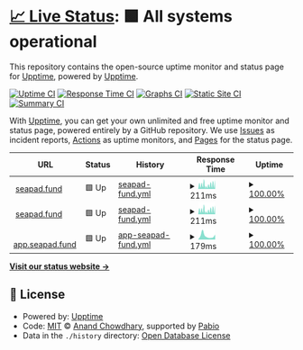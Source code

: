 # [📈 Live Status](https://upptime.github.io/upptime): <!--live status--> **🟩 All systems operational**

This repository contains the open-source uptime monitor and status page for [Upptime](https://upptime.js.org), powered by [Upptime](https://github.com/upptime/upptime).

[![Uptime CI](https://github.com/seapad-fund/upptime/workflows/Uptime%20CI/badge.svg)](https://github.com/seapad-fund/upptime/actions?query=workflow%3A%22Uptime+CI%22)
[![Response Time CI](https://github.com/seapad-fund/upptime/workflows/Response%20Time%20CI/badge.svg)](https://github.com/seapad-fund/upptime/actions?query=workflow%3A%22Response+Time+CI%22)
[![Graphs CI](https://github.com/seapad-fund/upptime/workflows/Graphs%20CI/badge.svg)](https://github.com/seapad-fund/upptime/actions?query=workflow%3A%22Graphs+CI%22)
[![Static Site CI](https://github.com/seapad-fund/upptime/workflows/Static%20Site%20CI/badge.svg)](https://github.com/seapad-fund/upptime/actions?query=workflow%3A%22Static+Site+CI%22)
[![Summary CI](https://github.com/seapad-fund/upptime/workflows/Summary%20CI/badge.svg)](https://github.com/seapad-fund/upptime/actions?query=workflow%3A%22Summary+CI%22)

With [Upptime](https://upptime.js.org), you can get your own unlimited and free uptime monitor and status page, powered entirely by a GitHub repository. We use [Issues](https://github.com/upptime/upptime/issues) as incident reports, [Actions](https://github.com/seapad-fund/upptime/actions) as uptime monitors, and [Pages](https://upptime.github.io/upptime) for the status page.

<!--start: status pages-->
<!-- This summary is generated by Upptime (https://github.com/upptime/upptime) -->
<!-- Do not edit this manually, your changes will be overwritten -->
<!-- prettier-ignore -->
| URL | Status | History | Response Time | Uptime |
| --- | ------ | ------- | ------------- | ------ |
| <img alt="" src="https://icons.duckduckgo.com/ip3/seapad.fund.ico" height="13"> [seapad.fund](https://seapad.fund) | 🟩 Up | [seapad-fund.yml](https://github.com/seapad-fund/upptime/commits/HEAD/history/seapad-fund.yml) | <details><summary><img alt="Response time graph" src="./graphs/seapad-fund/response-time-week.png" height="20"> 211ms</summary><br><a href="https://seapad-fund.github.io/upptime/history/seapad-fund"><img alt="Response time 166" src="https://img.shields.io/endpoint?url=https%3A%2F%2Fraw.githubusercontent.com%2Fseapad-fund%2Fupptime%2FHEAD%2Fapi%2Fseapad-fund%2Fresponse-time.json"></a><br><a href="https://seapad-fund.github.io/upptime/history/seapad-fund"><img alt="24-hour response time 255" src="https://img.shields.io/endpoint?url=https%3A%2F%2Fraw.githubusercontent.com%2Fseapad-fund%2Fupptime%2FHEAD%2Fapi%2Fseapad-fund%2Fresponse-time-day.json"></a><br><a href="https://seapad-fund.github.io/upptime/history/seapad-fund"><img alt="7-day response time 211" src="https://img.shields.io/endpoint?url=https%3A%2F%2Fraw.githubusercontent.com%2Fseapad-fund%2Fupptime%2FHEAD%2Fapi%2Fseapad-fund%2Fresponse-time-week.json"></a><br><a href="https://seapad-fund.github.io/upptime/history/seapad-fund"><img alt="30-day response time 181" src="https://img.shields.io/endpoint?url=https%3A%2F%2Fraw.githubusercontent.com%2Fseapad-fund%2Fupptime%2FHEAD%2Fapi%2Fseapad-fund%2Fresponse-time-month.json"></a><br><a href="https://seapad-fund.github.io/upptime/history/seapad-fund"><img alt="1-year response time 166" src="https://img.shields.io/endpoint?url=https%3A%2F%2Fraw.githubusercontent.com%2Fseapad-fund%2Fupptime%2FHEAD%2Fapi%2Fseapad-fund%2Fresponse-time-year.json"></a></details> | <details><summary><a href="https://seapad-fund.github.io/upptime/history/seapad-fund">100.00%</a></summary><a href="https://seapad-fund.github.io/upptime/history/seapad-fund"><img alt="All-time uptime 100.00%" src="https://img.shields.io/endpoint?url=https%3A%2F%2Fraw.githubusercontent.com%2Fseapad-fund%2Fupptime%2FHEAD%2Fapi%2Fseapad-fund%2Fuptime.json"></a><br><a href="https://seapad-fund.github.io/upptime/history/seapad-fund"><img alt="24-hour uptime 100.00%" src="https://img.shields.io/endpoint?url=https%3A%2F%2Fraw.githubusercontent.com%2Fseapad-fund%2Fupptime%2FHEAD%2Fapi%2Fseapad-fund%2Fuptime-day.json"></a><br><a href="https://seapad-fund.github.io/upptime/history/seapad-fund"><img alt="7-day uptime 100.00%" src="https://img.shields.io/endpoint?url=https%3A%2F%2Fraw.githubusercontent.com%2Fseapad-fund%2Fupptime%2FHEAD%2Fapi%2Fseapad-fund%2Fuptime-week.json"></a><br><a href="https://seapad-fund.github.io/upptime/history/seapad-fund"><img alt="30-day uptime 100.00%" src="https://img.shields.io/endpoint?url=https%3A%2F%2Fraw.githubusercontent.com%2Fseapad-fund%2Fupptime%2FHEAD%2Fapi%2Fseapad-fund%2Fuptime-month.json"></a><br><a href="https://seapad-fund.github.io/upptime/history/seapad-fund"><img alt="1-year uptime 100.00%" src="https://img.shields.io/endpoint?url=https%3A%2F%2Fraw.githubusercontent.com%2Fseapad-fund%2Fupptime%2FHEAD%2Fapi%2Fseapad-fund%2Fuptime-year.json"></a></details>
| <img alt="" src="https://icons.duckduckgo.com/ip3/seapad.fund.ico" height="13"> [seapad.fund](https://seapad.fund) | 🟩 Up | [seapad-fund.yml](https://github.com/seapad-fund/upptime/commits/HEAD/history/seapad-fund.yml) | <details><summary><img alt="Response time graph" src="./graphs/seapad-fund/response-time-week.png" height="20"> 211ms</summary><br><a href="https://seapad-fund.github.io/upptime/history/seapad-fund"><img alt="Response time 166" src="https://img.shields.io/endpoint?url=https%3A%2F%2Fraw.githubusercontent.com%2Fseapad-fund%2Fupptime%2FHEAD%2Fapi%2Fseapad-fund%2Fresponse-time.json"></a><br><a href="https://seapad-fund.github.io/upptime/history/seapad-fund"><img alt="24-hour response time 255" src="https://img.shields.io/endpoint?url=https%3A%2F%2Fraw.githubusercontent.com%2Fseapad-fund%2Fupptime%2FHEAD%2Fapi%2Fseapad-fund%2Fresponse-time-day.json"></a><br><a href="https://seapad-fund.github.io/upptime/history/seapad-fund"><img alt="7-day response time 211" src="https://img.shields.io/endpoint?url=https%3A%2F%2Fraw.githubusercontent.com%2Fseapad-fund%2Fupptime%2FHEAD%2Fapi%2Fseapad-fund%2Fresponse-time-week.json"></a><br><a href="https://seapad-fund.github.io/upptime/history/seapad-fund"><img alt="30-day response time 181" src="https://img.shields.io/endpoint?url=https%3A%2F%2Fraw.githubusercontent.com%2Fseapad-fund%2Fupptime%2FHEAD%2Fapi%2Fseapad-fund%2Fresponse-time-month.json"></a><br><a href="https://seapad-fund.github.io/upptime/history/seapad-fund"><img alt="1-year response time 166" src="https://img.shields.io/endpoint?url=https%3A%2F%2Fraw.githubusercontent.com%2Fseapad-fund%2Fupptime%2FHEAD%2Fapi%2Fseapad-fund%2Fresponse-time-year.json"></a></details> | <details><summary><a href="https://seapad-fund.github.io/upptime/history/seapad-fund">100.00%</a></summary><a href="https://seapad-fund.github.io/upptime/history/seapad-fund"><img alt="All-time uptime 100.00%" src="https://img.shields.io/endpoint?url=https%3A%2F%2Fraw.githubusercontent.com%2Fseapad-fund%2Fupptime%2FHEAD%2Fapi%2Fseapad-fund%2Fuptime.json"></a><br><a href="https://seapad-fund.github.io/upptime/history/seapad-fund"><img alt="24-hour uptime 100.00%" src="https://img.shields.io/endpoint?url=https%3A%2F%2Fraw.githubusercontent.com%2Fseapad-fund%2Fupptime%2FHEAD%2Fapi%2Fseapad-fund%2Fuptime-day.json"></a><br><a href="https://seapad-fund.github.io/upptime/history/seapad-fund"><img alt="7-day uptime 100.00%" src="https://img.shields.io/endpoint?url=https%3A%2F%2Fraw.githubusercontent.com%2Fseapad-fund%2Fupptime%2FHEAD%2Fapi%2Fseapad-fund%2Fuptime-week.json"></a><br><a href="https://seapad-fund.github.io/upptime/history/seapad-fund"><img alt="30-day uptime 100.00%" src="https://img.shields.io/endpoint?url=https%3A%2F%2Fraw.githubusercontent.com%2Fseapad-fund%2Fupptime%2FHEAD%2Fapi%2Fseapad-fund%2Fuptime-month.json"></a><br><a href="https://seapad-fund.github.io/upptime/history/seapad-fund"><img alt="1-year uptime 100.00%" src="https://img.shields.io/endpoint?url=https%3A%2F%2Fraw.githubusercontent.com%2Fseapad-fund%2Fupptime%2FHEAD%2Fapi%2Fseapad-fund%2Fuptime-year.json"></a></details>
| <img alt="" src="https://icons.duckduckgo.com/ip3/app.seapad.fund.ico" height="13"> [app.seapad.fund](https://app.seapad.fund) | 🟩 Up | [app-seapad-fund.yml](https://github.com/seapad-fund/upptime/commits/HEAD/history/app-seapad-fund.yml) | <details><summary><img alt="Response time graph" src="./graphs/app-seapad-fund/response-time-week.png" height="20"> 179ms</summary><br><a href="https://seapad-fund.github.io/upptime/history/app-seapad-fund"><img alt="Response time 278" src="https://img.shields.io/endpoint?url=https%3A%2F%2Fraw.githubusercontent.com%2Fseapad-fund%2Fupptime%2FHEAD%2Fapi%2Fapp-seapad-fund%2Fresponse-time.json"></a><br><a href="https://seapad-fund.github.io/upptime/history/app-seapad-fund"><img alt="24-hour response time 74" src="https://img.shields.io/endpoint?url=https%3A%2F%2Fraw.githubusercontent.com%2Fseapad-fund%2Fupptime%2FHEAD%2Fapi%2Fapp-seapad-fund%2Fresponse-time-day.json"></a><br><a href="https://seapad-fund.github.io/upptime/history/app-seapad-fund"><img alt="7-day response time 179" src="https://img.shields.io/endpoint?url=https%3A%2F%2Fraw.githubusercontent.com%2Fseapad-fund%2Fupptime%2FHEAD%2Fapi%2Fapp-seapad-fund%2Fresponse-time-week.json"></a><br><a href="https://seapad-fund.github.io/upptime/history/app-seapad-fund"><img alt="30-day response time 265" src="https://img.shields.io/endpoint?url=https%3A%2F%2Fraw.githubusercontent.com%2Fseapad-fund%2Fupptime%2FHEAD%2Fapi%2Fapp-seapad-fund%2Fresponse-time-month.json"></a><br><a href="https://seapad-fund.github.io/upptime/history/app-seapad-fund"><img alt="1-year response time 278" src="https://img.shields.io/endpoint?url=https%3A%2F%2Fraw.githubusercontent.com%2Fseapad-fund%2Fupptime%2FHEAD%2Fapi%2Fapp-seapad-fund%2Fresponse-time-year.json"></a></details> | <details><summary><a href="https://seapad-fund.github.io/upptime/history/app-seapad-fund">100.00%</a></summary><a href="https://seapad-fund.github.io/upptime/history/app-seapad-fund"><img alt="All-time uptime 100.00%" src="https://img.shields.io/endpoint?url=https%3A%2F%2Fraw.githubusercontent.com%2Fseapad-fund%2Fupptime%2FHEAD%2Fapi%2Fapp-seapad-fund%2Fuptime.json"></a><br><a href="https://seapad-fund.github.io/upptime/history/app-seapad-fund"><img alt="24-hour uptime 100.00%" src="https://img.shields.io/endpoint?url=https%3A%2F%2Fraw.githubusercontent.com%2Fseapad-fund%2Fupptime%2FHEAD%2Fapi%2Fapp-seapad-fund%2Fuptime-day.json"></a><br><a href="https://seapad-fund.github.io/upptime/history/app-seapad-fund"><img alt="7-day uptime 100.00%" src="https://img.shields.io/endpoint?url=https%3A%2F%2Fraw.githubusercontent.com%2Fseapad-fund%2Fupptime%2FHEAD%2Fapi%2Fapp-seapad-fund%2Fuptime-week.json"></a><br><a href="https://seapad-fund.github.io/upptime/history/app-seapad-fund"><img alt="30-day uptime 100.00%" src="https://img.shields.io/endpoint?url=https%3A%2F%2Fraw.githubusercontent.com%2Fseapad-fund%2Fupptime%2FHEAD%2Fapi%2Fapp-seapad-fund%2Fuptime-month.json"></a><br><a href="https://seapad-fund.github.io/upptime/history/app-seapad-fund"><img alt="1-year uptime 100.00%" src="https://img.shields.io/endpoint?url=https%3A%2F%2Fraw.githubusercontent.com%2Fseapad-fund%2Fupptime%2FHEAD%2Fapi%2Fapp-seapad-fund%2Fuptime-year.json"></a></details>

<!--end: status pages-->

[**Visit our status website →**](https://upptime.github.io/upptime)

## 📄 License

- Powered by: [Upptime](https://github.com/upptime/upptime)
- Code: [MIT](./LICENSE) © [Anand Chowdhary](https://anandchowdhary.com), supported by [Pabio](https://pabio.com)
- Data in the `./history` directory: [Open Database License](https://opendatacommons.org/licenses/odbl/1-0/)

